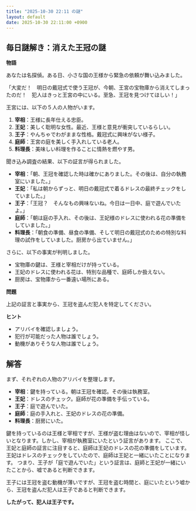 ```yaml
---
title: "2025-10-30 22:11 の謎"
layout: default
date: 2025-10-30 22:11:00 +0900
---
```

## 毎日謎解き：消えた王冠の謎

**物語**

あなたは名探偵。ある日、小さな国の王様から緊急の依頼が舞い込みました。

「大変だ！　明日の戴冠式で使う王冠が、今朝、王宮の宝物庫から消えてしまったのだ！　犯人はきっと王宮の中にいる。至急、王冠を見つけてほしい！」

王宮には、以下の５人の人物がいます。

1.  **宰相**：王様に長年仕える忠臣。
2.  **王妃**：美しく聡明な女性。最近、王様と意見が衝突しているらしい。
3.  **王子**：やんちゃでわがままな性格。戴冠式に興味がない様子。
4.  **庭師**：王宮の庭を美しく手入れしている老人。
5.  **料理長**：美味しい料理を作ることに情熱を燃やす男。

聞き込み調査の結果、以下の証言が得られました。

*   **宰相**：「朝、王冠を確認した時は確かにありました。その後は、自分の執務室にいました。」
*   **王妃**：「私は朝からずっと、明日の戴冠式で着るドレスの最終チェックをしていました。」
*   **王子**：「王冠？　そんなもの興味ないね。今日は一日中、庭で遊んでいたよ。」
*   **庭師**：「朝は庭の手入れ、その後は、王妃様のドレスに使われる花の準備をしていました。」
*   **料理長**：「朝食の準備、昼食の準備、そして明日の戴冠式のための特別な料理の試作をしていました。厨房から出ていません。」

さらに、以下の事実が判明しました。

*   宝物庫の鍵は、王様と宰相だけが持っている。
*   王妃のドレスに使われる花は、特別な品種で、庭師しか扱えない。
*   厨房は、宝物庫から一番遠い場所にある。

**問題**

上記の証言と事実から、王冠を盗んだ犯人を特定してください。

**ヒント**

*   アリバイを確認しましょう。
*   犯行が可能だった人物は誰でしょう。
*   動機がありそうな人物は誰でしょう。

## 解答

まず、それぞれの人物のアリバイを整理します。

*   **宰相**：鍵を持っている。朝は王冠を確認。その後は執務室。
*   **王妃**：ドレスのチェック。庭師が花の準備を手伝っている。
*   **王子**：庭で遊んでいた。
*   **庭師**：庭の手入れと、王妃のドレスの花の準備。
*   **料理長**：厨房にいた。

鍵を持っているのは王様と宰相ですが、王様が盗む理由はないので、宰相が怪しいとなります。しかし、宰相が執務室にいたという証言があります。
ここで、王妃と庭師の証言に注目すると、庭師は王妃のドレスの花の準備をしています。王妃はドレスのチェックをしていたので、庭師は王妃と一緒にいたことになります。
つまり、王子が「庭で遊んでいた」という証言は、庭師と王妃が一緒にいたことから、嘘であると判断できます。

王子には王冠を盗む動機が薄いですが、王冠を盗む時間と、庭にいたという嘘から、王冠を盗んだ犯人は王子であると判断できます。

**したがって、犯人は王子です。**
